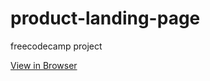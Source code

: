 # product-landing-page
freecodecamp project

[View in Browser](https://novibonjovi.github.io/product-landing-page/)
